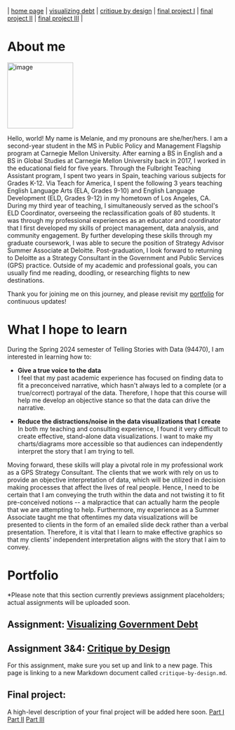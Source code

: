 | [home page](README.md) | [visualizing debt](visualizing-government-debt) | [critique by design](critique-by-design) | [final project I](final-project-part-one) | [final project II](final-project-part-two) | [final project III](final-project-part-three) |

# About me

<img width="150" alt="image" src="https://github.com/melanini13/Portfolio-MCDIAZ/assets/156854497/e2ba4cdc-bcd1-460a-9a37-5ca386ec4ee4">

Hello, world! My name is Melanie, and my pronouns are she/her/hers. I am a second-year student in the MS in Public Policy and Management Flagship program at Carnegie Mellon University. After earning a BS in English and a BS in Global Studies at Carnegie Mellon University back in 2017, I worked in the educational field for five years. Through the Fulbright Teaching Assistant program, I spent two years in Spain, teaching various subjects for Grades K-12. Via Teach for America, I spent the following 3 years teaching English Language Arts (ELA, Grades 9-10) and English Language Development (ELD, Grades 9-12) in my hometown of Los Angeles, CA. During my third year of teaching, I simultaneously served as the school's ELD Coordinator, overseeing the reclassification goals of 80 students. It was through my professional experiences as an educator and coordinator that I first developed my skills of project management, data analysis, and community engagement. By further developing these skills through my graduate coursework, I was able to secure the position of Strategy Advisor Summer Associate at Deloitte. Post-graduation, I look forward to returning to Deloitte as a Strategy Consultant in the Government and Public Services (GPS) practice. Outside of my academic and professional goals, you can usually find me reading, doodling, or researching flights to new destinations.

Thank you for joining me on this journey, and please revisit my [portfolio](https://melanini13.github.io/Portfolio-MCDIAZ/) for continuous updates!

# What I hope to learn
During the Spring 2024 semester of Telling Stories with Data (94470), I am interested in learning how to:

- **Give a true voice to the data**  
  I feel that my past academic experience has focused on finding data to fit a preconceived narrative, which hasn't always led to a complete (or a true/correct) portrayal of the data. Therefore, I hope that this course will help me develop an objective stance so that the data can drive the narrative.
  
- **Reduce the distractions/noise in the data visualizations that I create**  
  In both my teaching and consulting experience, I found it very difficult to create effective, stand-alone data visualizations. I want to make my charts/diagrams more accessible so that audiences can independently interpret the story that I am trying to tell.

Moving forward, these skills will play a pivotal role in my professional work as a GPS Strategy Consultant. The clients that we work with rely on us to provide an objective interpretation of data, which will be utilized in decision making processes that affect the lives of real people. Hence, I need to be certain that I am conveying the truth within the data and not twisting it to fit pre-conceived notions -- a malpractice that can actually harm the people that we are attempting to help. Furthermore, my experience as a Summer Associate taught me that oftentimes my data visualizations will be presented to clients in the form of an emailed slide deck rather than a verbal presentation. Therefore, it is vital that I learn to make effective graphics so that my clients' independent interpretation aligns with the story that I aim to convey.


# Portfolio

*Please note that this section currently previews assignment placeholders; actual assignments will be uploaded soon.

## Assignment: [Visualizing Government Debt](visualizing-government-debt)

## Assignment 3&4: [Critique by Design](critique-by-design)
For this assignment, make sure you set up and link to a new page.  This page is linking to a new Markdown document called `critique-by-design.md`.  

## Final project: 
A high-level description of your final project will be added here soon. 
[Part I](final-project-part-one)
[Part II](final-project-part-two)
[Part III](final-project-part-three)

